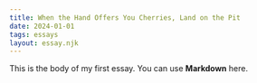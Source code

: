 ```yaml
---
title: When the Hand Offers You Cherries, Land on the Pit
date: 2024-01-01
tags: essays
layout: essay.njk
---
```


This is the body of my first essay. You can use **Markdown** here.